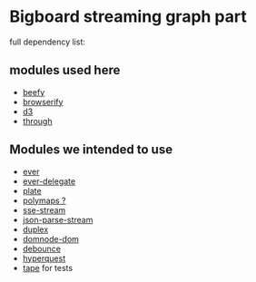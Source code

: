 # Bigboard streaming graph part #

full dependency list:

## modules used here

* [beefy](http://npm.im/beefy)
* [browserify](http://npm.im/browserify)
* [d3](http://npm.im/d3)
* [through](http://npm.im/through)

## Modules we intended to use
* [ever](http://npm.im/ever)
* [ever-delegate](http://npm.im/ever-delegate)
* [plate](http://npm.im/plate)
* [polymaps ?](http://polymaps.org/)
* [sse-stream](http://npm.im/sse-stream)
* [json-parse-stream](http://npm.im/json-parse-stream)
* [duplex](http://npm.im/duplex)
* [domnode-dom](http://npm.im/domnode-dom)
* [debounce](http://npm.im/debounce)
* [hyperquest](http://npm.im/hyperquest)
* [tape](http://npm.im/tape) for tests
